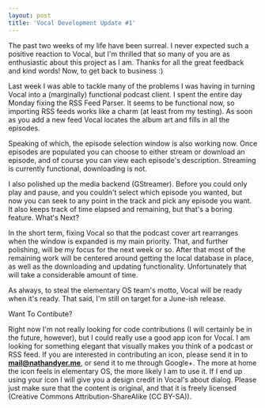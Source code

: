 ```yaml
---
layout: post
title: 'Vocal Development Update #1'
---
```

The past two weeks of my life have been surreal. I never expected such a positive reaction to Vocal, but I'm thrilled that so many of you are as enthusiastic about this project as I am. Thanks for all the great feedback and kind words!
Now, to get back to business :)

Last week I was able to tackle many of the problems I was having in turning Vocal into a (marginally) functional podcast client. I spent the entire day Monday fixing the RSS Feed Parser. It seems to be functional now, so importing RSS feeds works like a charm (at least from my testing). As soon as you add a new feed Vocal locates the album art and fills in all the episodes.

Speaking of which, the episode selection window is also working now. Once episodes are populated you can choose to either stream or download an episode, and of course you can view each episode's description. Streaming is currently functional, downloading is not.

I also polished up the media backend (GStreamer). Before you could only play and pause, and you couldn't select which episode you wanted, but now you can seek to any point in the track and pick any episode you want. It also keeps track of time elapsed and remaining, but that's a boring feature.
What's Next?

In the short term, fixing Vocal so that the podcast cover art rearranges when the window is expanded is my main priority. That, and further polishing, will be my focus for the next week or so. After that most of the remaining work will be centered around getting the local database in place, as well as the downloading and updating functionality. Unfortunately that will take a considerable amount of time.

As always, to steal the elementary OS team's motto, Vocal will be ready when it's ready. That said, I'm still on target for a June-ish release.

Want To Contibute?

Right now I'm not really looking for code contributions (I will certainly be in the future, however), but I could really use a good app icon for Vocal. I am looking for something elegant that visually makes you think of a podcast or RSS feed. If you are interested in contributing an icon, please send it in to **mail@nathandyer.me**, or send it to me through Google+. The more at home the icon feels in elementary OS, the more likely I am to use it. If I end up using your icon I will give you a design credit in Vocal's about dialog. Please just make sure that the content is original, and that it is freely licensed (Creative Commons Attribution-ShareAlike (CC BY-SA)).

